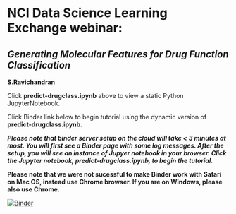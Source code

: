 # NCI Data Science Learning Exchange webinar: 
## *Generating Molecular Features for Drug Function Classification*
**S.Ravichandran**

Click **predict-drugclass.ipynb** above to view a static Python JupyterNotebook.


Click Binder link below to begin tutorial using the dynamic version of **predict-drugclass.ipynb**. 

***Please note that binder server setup on the cloud will take < 3 minutes at most. You will first see a Binder page with some log messages. After the setup, you will see an instance of Jupyer notebook in your browser. Click the Jupyter notebook, predict-drugclass.ipynb, to begin the tutorial***.

**Please note that we were not sucessful to make Binder work with Safari on Mac OS, instead use Chrome browser. If you are on Windows, please also use Chrome.**

[![Binder](https://mybinder.org/badge_logo.svg)](https://mybinder.org/v2/gh/ravichas/ML-predict-drugclass/master)

